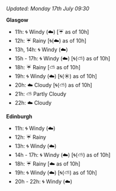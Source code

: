 *Updated: Monday 17th July 09:30*

**Glasgow**

* 11h: :cyclone: Windy (:cloud:) [:umbrella: as of 10h]
* 12h: :umbrella: Rainy [:cyclone:(:cloud:) as of 10h]
* 13h, 14h: :cyclone: Windy (:cloud:)
* 15h - 17h: :cyclone: Windy (:cloud:) [:cyclone:(:partly_sunny:) as of 10h]
* 18h: :umbrella: Rainy [:partly_sunny: as of 10h]
* 19h: :cyclone: Windy (:cloud:) [:cyclone:(:sunny:) as of 10h]
* 20h: :cloud: Cloudy [:cyclone:(:partly_sunny:) as of 10h]
* 21h: :partly_sunny: Partly Cloudy
* 22h: :cloud: Cloudy

**Edinburgh**

* 11h: :cyclone: Windy (:cloud:)
* 12h: :umbrella: Rainy
* 13h: :cyclone: Windy (:cloud:)
* 14h - 17h: :cyclone: Windy (:cloud:) [:cyclone:(:partly_sunny:) as of 10h]
* 18h: :umbrella: Rainy [:cloud: as of 10h]
* 19h: :cyclone: Windy (:cloud:) [:cyclone:(:partly_sunny:) as of 10h]
* 20h - 22h: :cyclone: Windy (:cloud:)
